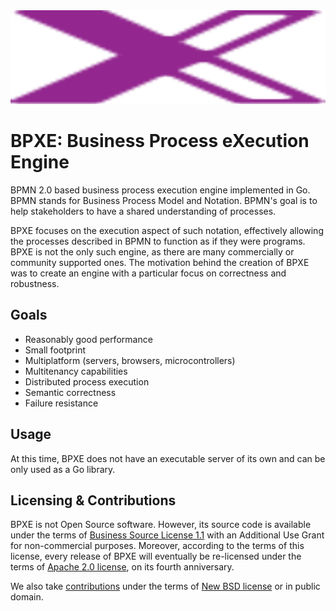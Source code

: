 <img src="https://github.com/bpxe/bpxe/blob/master/logo.svg" width="100%" height="150">

# BPXE: Business Process eXecution Engine

BPMN 2.0 based business process execution engine implemented in Go. BPMN stands
for Business Process Model and Notation. BPMN's goal is to help stakeholders to
have a shared understanding of processes.

BPXE focuses on the execution aspect of such notation, effectively allowing the
processes described in BPMN to function as if they were programs. BPXE is not
the only such engine, as there are many commercially or community supported
ones. The motivation behind the creation of BPXE was to create an engine with a
particular focus on correctness and robustness.

## Goals

* Reasonably good performance
* Small footprint
* Multiplatform (servers, browsers, microcontrollers)
* Multitenancy capabilities
* Distributed process execution
* Semantic correctness
* Failure resistance

## Usage

At this time, BPXE does not have an executable server of its own and can be only used as a Go library.

## Licensing & Contributions

BPXE is not Open Source software. However, its source code is available under
the terms of [Business Source License 1.1](LICENSE) with an Additional Use
Grant for non-commercial purposes. Moreover, according to the terms of this
license, every release of BPXE will eventually be re-licensed under the terms
of [Apache 2.0 license](licenses/LICENSE-Apache-2.0), on its fourth anniversary.

We also take [contributions](CONTRIBUTING.md) under the terms of [New BSD
license](licenses/LICENSE-BSD-3-Clause) or in public domain.

